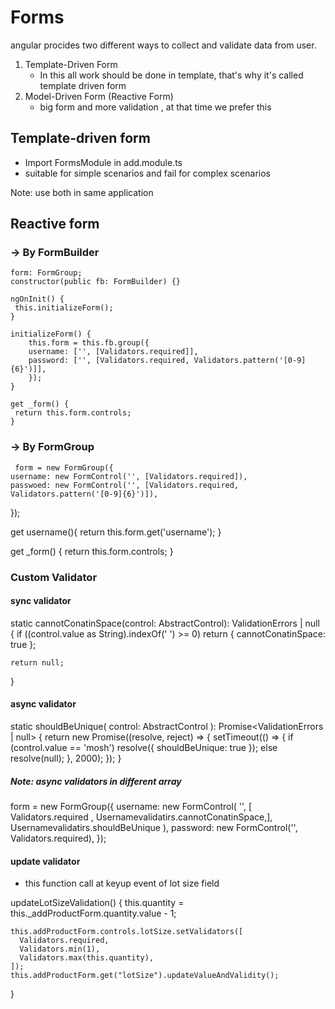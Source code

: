 # Forms

angular procides two different ways to collect and validate data from user.

1. Template-Driven Form
    - In this all work should be done in template, that's why it's called template driven form
3. Model-Driven Form (Reactive Form)
    - big form and more validation , at that time we prefer this 
   
   
## Template-driven form
  
  - Import FormsModule in add.module.ts
  - suitable for simple scenarios and fail for complex scenarios
  
  Note: use both in same application
  
  
## Reactive form

   ### -> By FormBuilder
    
    form: FormGroup;
    constructor(public fb: FormBuilder) {}

    ngOnInit() {
     this.initializeForm();
    }

    initializeForm() {
        this.form = this.fb.group({
        username: ['', [Validators.required]],
        password: ['', [Validators.required, Validators.pattern('[0-9]{6}')]],
        });
    }

    get _form() {
     return this.form.controls;
    }
  
   ### -> By FormGroup
     form = new FormGroup({
    username: new FormControl('', [Validators.required]),
    passwoed: new FormControl('', [Validators.required, Validators.pattern('[0-9]{6}')]),
  });
  
  get username(){
    return this.form.get('username');
   }
<!--    or -->
   get _form() {
     return this.form.controls;
    }
   
  ### Custom Validator
  
  #### sync validator
  static cannotConatinSpace(control: AbstractControl): ValidationErrors | null {
    if ((control.value as String).indexOf(' ') >= 0)
      return { cannotConatinSpace: true };

    return null;
  }

  #### async validator
  static shouldBeUnique(
    control: AbstractControl
  ): Promise<ValidationErrors | null> {
    return new Promise((resolve, reject) => {
      setTimeout(() => {
        if (control.value == 'mosh') resolve({ shouldBeUnique: true });
        else resolve(null);
      }, 2000);
    });
  }
  
  ##### Note: async validators in different array
  form = new FormGroup({
    username: new FormControl(
      '',
      [ Validators.required , Usernamevalidatirs.cannotConatinSpace,],
      Usernamevalidatirs.shouldBeUnique
    ),
    password: new FormControl('', Validators.required),
  });

#### update validator

- this function call at keyup event of lot size field

updateLotSizeValidation() {
    this.quantity = this._addProductForm.quantity.value - 1;

    this.addProductForm.controls.lotSize.setValidators([
      Validators.required,
      Validators.min(1),
      Validators.max(this.quantity),
    ]);
    this.addProductForm.get("lotSize").updateValueAndValidity();
  }